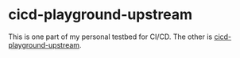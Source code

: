 # cicd-playground-upstream

This is one part of my personal testbed for CI/CD. The other is [cicd-playground-upstream](https://github.com/SWilson4/cicd-playground-downstream).
